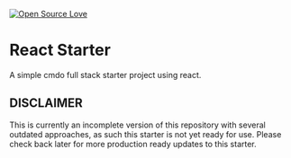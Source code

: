 [![Open Source Love](https://badges.frapsoft.com/os/v1/open-source.png?v=103)](https://github.com/ellerbrock/open-source-badges/)

# React Starter

A simple cmdo full stack starter project using react.

## DISCLAIMER

This is currently an incomplete version of this repository with several outdated approaches, as such this starter is not yet ready for use. Please check back later for more production ready updates to this starter.
